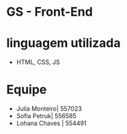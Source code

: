 # GS - Front-End

# linguagem utilizada
- HTML, CSS, JS

# Equipe
- Julia Monteiro| 557023
- Sofia Petruk| 556585
- Lohana Chaves | 554491